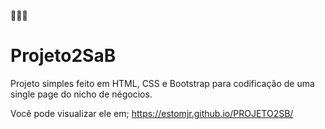 🚀👨‍💻
# Projeto2SaB


Projeto simples feito em HTML, CSS e Bootstrap para codificação de uma single page do nicho de négocios.

Você pode visualizar ele em; https://estomjr.github.io/PROJETO2SB/ 

